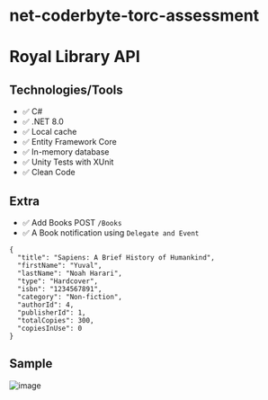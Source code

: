 # net-coderbyte-torc-assessment
# Royal Library API

## Technologies/Tools

- :white_check_mark: C#
- :white_check_mark: .NET 8.0
- :white_check_mark: Local cache
- :white_check_mark: Entity Framework Core
- :white_check_mark: In-memory database
- :white_check_mark: Unity Tests with XUnit
- :white_check_mark: Clean Code

## Extra
- :white_check_mark: Add Books POST ``` /Books ```
- :white_check_mark: A Book notification using ```Delegate and Event```  
```
{
  "title": "Sapiens: A Brief History of Humankind",
  "firstName": "Yuval",
  "lastName": "Noah Harari",
  "type": "Hardcover",
  "isbn": "1234567891",
  "category": "Non-fiction",
  "authorId": 4,
  "publisherId": 1,
  "totalCopies": 300,
  "copiesInUse": 0
}

```
## Sample

![image](https://github.com/Geraldoab/net-coderbyte-torc-assessment/assets/3846304/d9008620-c66c-47fc-8160-7ff2343e9fed)
